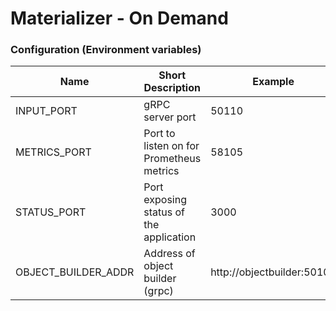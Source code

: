# Materializer - On Demand

### Configuration (Environment variables)

| Name                 | Short Description                                 | Example                      | Mandatory | Default |
|----------------------|---------------------------------------------------|------------------------------|-----------|---------|
| INPUT_PORT           | gRPC server port                                  | 50110                        | yes       | no      |
| METRICS_PORT         | Port to listen on for Prometheus metrics          | 58105                        | no        | 58105   |
| STATUS_PORT          | Port exposing status of the application           | 3000                         | no        | 3000    |
| OBJECT_BUILDER_ADDR  | Address of object builder (grpc)                  | http://objectbuilder:50101   | yes       | no      |
